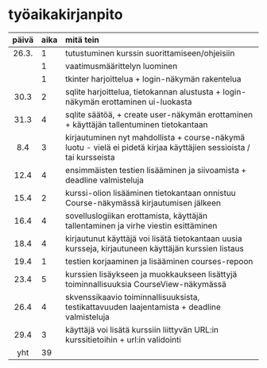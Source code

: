 # työaikakirjanpito

| päivä | aika | mitä tein  |
| :----:|:-----| :-----|
| 26.3. | 1    | tutustuminen kurssin suorittamiseen/ohjeisiin |
|       | 1    | vaatimusmäärittelyn luominen |
|       | 1    | tkinter harjoittelua + login-näkymän rakentelua |
| 30.3  | 2    | sqlite harjoittelua, tietokannan alustusta + login-näkymän erottaminen ui-luokasta |
| 31.3  | 4    | sqlite säätöä, + create user-näkymän erottaminen + käyttäjän tallentuminen tietokantaan |
| 8.4   | 3    | kirjautuminen nyt mahdollista + course-näkymä luotu - vielä ei pidetä kirjaa käyttäjien sessioista / tai kursseista |
| 12.4  | 4    | ensimmäisten testien lisääminen ja siivoamista + deadline valmisteluja |
| 15.4  | 2    | kurssi-olion lisääminen tietokantaan onnistuu Course-näkymässä kirjautumisen jälkeen |
| 16.4  | 4    | sovelluslogiikan erottamista, käyttäjän tallentaminen ja virhe viestin esittäminen |
| 18.4  | 4    | kirjautunut käyttäjä voi lisätä tietokantaan uusia kursseja, kirjautuneen käyttäjän kurssien listaus |
| 19.4  | 1    | testien korjaaminen ja lisääminen courses-repoon |
| 23.4  | 5    | kurssien lisäykseen ja muokkaukseen lisättyjä toiminnallisuuksia CourseView-näkymässä |
| 26.4  | 4    | skvenssikaavio toiminnallisuuksista, testikattavuuden laajentamista + deadline valmisteluja |
| 29.4  | 3    | käyttäjä voi lisätä kurssiin liittyvän URL:in kurssitietoihin + url:in validointi |
| yht   | 39   | | 
